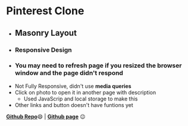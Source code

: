 # Pinterest Clone

- ## Masonry Layout
- ### Responsive Design
- ### You may need to refresh page if you resized the browser window and the page didn't respond
- Not Fully Responsive, didn't use **media queries**
- Click on photo to open it in another page with description
  -  Used JavaScrip and local storage to make this
- Other links and button doesn't have funtions yet

[**Github Repo**](https://github.com/AhmedNabil-hub/PinterestCloneDesign):smile: | [**Github page**](https://ahmednabil-hub.github.io/PinterestCloneDesign/) :wink:
